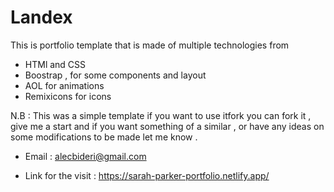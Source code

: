# Landex

This is portfolio template that is made of multiple technologies from

- HTMl and CSS
- Boostrap , for some components and layout
- AOL for animations
- Remixicons for icons

N.B : This was a simple template if you want to use itfork you can fork it , give me a start and if you want something of a similar , or have any ideas on some modifications to be made let me know .

- Email : alecbideri@gmail.com

- Link for the visit : https://sarah-parker-portfolio.netlify.app/
